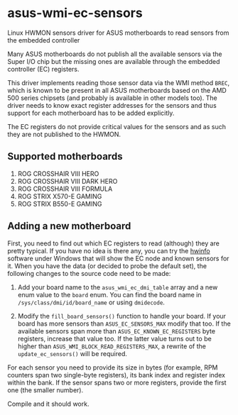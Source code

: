 # asus-wmi-ec-sensors

Linux HWMON sensors driver for ASUS motherboards to read sensors from the embedded controller

Many ASUS motherboards do not publish all the available sensors via the Super I/O chip but the 
missing ones are available through the embedded controller (EC) registers.

This driver implements reading those sensor data via the WMI method `BREC`, which is known to be present
in all ASUS motherboards based on the AMD 500 series chipsets (and probably is available in other
models too). The driver needs to know exact register addresses for the sensors and thus support 
for each motherboard has to be added explicitly.

The EC registers do not provide critical values for the sensors and as such they are not published to 
the HWMON.

## Supported motherboards

1. ROG CROSSHAIR VIII HERO
2. ROG CROSSHAIR VIII DARK HERO
3. ROG CROSSHAIR VIII FORMULA
4. ROG STRIX X570-E GAMING
5. ROG STRIX B550-E GAMING

## Adding a new motherboard

First, you need to find out which EC registers to read (although) they are pretty typical. If you have 
no idea is there any, you can try the [hwinfo](https://www.hwinfo.com/) software under Windows that will
show the EC node and known sensors for it. When you have the data (or decided to probe the default set),
the following changes to the source code need to be made:

1. Add your board name to the `asus_wmi_ec_dmi_table` array and a new enum value to the `board` enum. You can find
the board name in `/sys/class/dmi/id/board_name` or using `dmidecode`.

2. Modify the `fill_board_sensors()` function to handle your board. If your board has more sensors than 
`ASUS_EC_SENSORS_MAX` modify that too. If the available sensors span more than `ASUS_EC_KNOWN_EC_REGISTERS`
byte registers, increase that value too. If the latter value turns out to be higher than `ASUS_WMI_BLOCK_READ_REGISTERS_MAX`,
a rewrite of the `update_ec_sensors()` will be required.

For each sensor you need to provide its size in bytes (for example, RPM counters span two single-byte registers), 
its bank index and register index within the bank. If the sensor spans two or more registers, provide the 
first one (the smaller number).

Compile and it should work.

